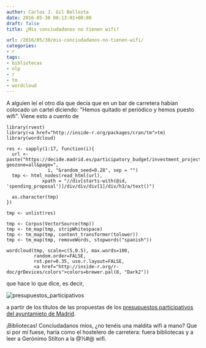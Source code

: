 ```yaml
---
author: Carlos J. Gil Bellosta
date: 2016-05-30 08:13:01+00:00
draft: false
title: ¿Mis conciudadanos no tienen wifi?

url: /2016/05/30/mis-conciudadanos-no-tienen-wifi/
categories:
- r
tags:
- bibliotecas
- nlp
- r
- tm
- wordcloud
---
```


A alguien leí el otro día que decía que en un bar de carretera habían colocado un cartel diciendo: "Hemos quitado el periódico y hemos puesto wifi". Viene esto a cuento de



    library(rvest)
    library(<a href="http://inside-r.org/packages/cran/tm">tm)
    library(wordcloud)

    res <- sapply(1:17, function(i){
      url <- paste("https://decide.madrid.es/participatory_budget/investment_projects?geozone=all&page=",
                   i, "&random_seed=0.28", sep = "")
      tmp <- html_nodes(read_html(url),
                 xpath = "//div[starts-with(@id, 'spending_proposal')]/div/div/div[1]/div/h3/a/text()")

      as.character(tmp)
    })

    tmp <- unlist(res)

    tmp <- Corpus(VectorSource(tmp))
    tmp <- tm_map(tmp, stripWhitespace)
    tmp <- tm_map(tmp, content_transformer(tolower))
    tmp <- tm_map(tmp, removeWords, stopwords("spanish"))

    wordcloud(tmp, scale=c(5,0.5), max.words=100,
              random.order=FALSE,
              rot.per=0.35, use.r.layout=FALSE,
              <a href="http://inside-r.org/r-doc/grDevices/colors">colors=brewer.pal(8, "Dark2"))



que hace lo que dice, es decir,

![presupuestos_participativos](/wp-uploads/2016/05/presupuestos_participativos.png)


a partir de los títulos de las propuestas de los [presupuestos participativos del ayuntamieto de Madrid](https://decide.madrid.es/participatory_budget).

¡Bibliotecas! Conciudadanos míos, ¿no tenéis una maldita wifi a mano? Que si por mí fuese, haría como el hostelero de carretera: fuera bibliotecas y a leer a Gerónimo Stilton a la @½#@ wifi.
